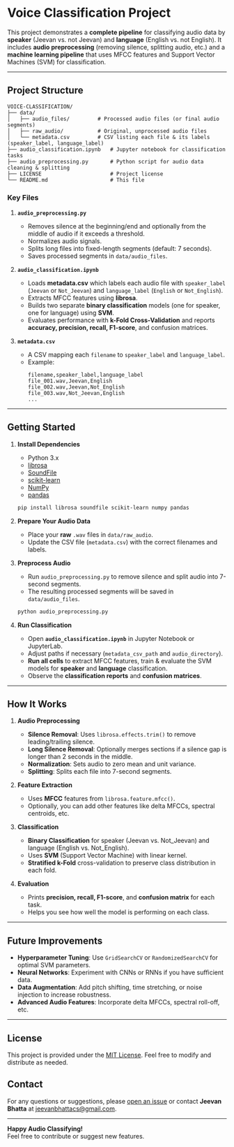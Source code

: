 # Voice Classification Project

This project demonstrates a **complete pipeline** for classifying audio data by **speaker** (Jeevan vs. not Jeevan) and **language** (English vs. not English). It includes **audio preprocessing** (removing silence, splitting audio, etc.) and a **machine learning pipeline** that uses MFCC features and Support Vector Machines (SVM) for classification.

---

## Project Structure

```
VOICE-CLASSIFICATION/
├── data/
│   ├── audio_files/         # Processed audio files (or final audio segments)
│   ├── raw_audio/           # Original, unprocessed audio files
│   └── metadata.csv         # CSV listing each file & its labels (speaker_label, language_label)
├── audio_classification.ipynb   # Jupyter notebook for classification tasks
├── audio_preprocessing.py       # Python script for audio data cleaning & splitting
├── LICENSE                      # Project license
└── README.md                    # This file
```

### Key Files

1. **`audio_preprocessing.py`**  
   - Removes silence at the beginning/end and optionally from the middle of audio if it exceeds a threshold.  
   - Normalizes audio signals.  
   - Splits long files into fixed-length segments (default: 7 seconds).  
   - Saves processed segments in `data/audio_files`.

2. **`audio_classification.ipynb`**  
   - Loads **metadata.csv** which labels each audio file with `speaker_label` (`Jeevan` or `Not_Jeevan`) and `language_label` (`English` or `Not_English`).  
   - Extracts MFCC features using **librosa**.  
   - Builds two separate **binary classification** models (one for speaker, one for language) using **SVM**.  
   - Evaluates performance with **k-Fold Cross-Validation** and reports **accuracy, precision, recall, F1-score**, and confusion matrices.

3. **`metadata.csv`**  
   - A CSV mapping each `filename` to `speaker_label` and `language_label`.  
   - Example:
     ```csv
     filename,speaker_label,language_label
     file_001.wav,Jeevan,English
     file_002.wav,Jeevan,Not_English
     file_003.wav,Not_Jeevan,English
     ...
     ```

---

## Getting Started

1. **Install Dependencies**  
   - Python 3.x  
   - [librosa](https://pypi.org/project/librosa/)  
   - [SoundFile](https://pypi.org/project/soundfile/)  
   - [scikit-learn](https://pypi.org/project/scikit-learn/)  
   - [NumPy](https://pypi.org/project/numpy/)  
   - [pandas](https://pypi.org/project/pandas/)

   ```bash
   pip install librosa soundfile scikit-learn numpy pandas
   ```

2. **Prepare Your Audio Data**  
   - Place your **raw** `.wav` files in `data/raw_audio`.  
   - Update the CSV file (`metadata.csv`) with the correct filenames and labels.

3. **Preprocess Audio**  
   - Run `audio_preprocessing.py` to remove silence and split audio into 7-second segments.  
   - The resulting processed segments will be saved in `data/audio_files`.

   ```bash
   python audio_preprocessing.py
   ```

4. **Run Classification**  
   - Open **`audio_classification.ipynb`** in Jupyter Notebook or JupyterLab.  
   - Adjust paths if necessary (`metadata_csv_path` and `audio_directory`).  
   - **Run all cells** to extract MFCC features, train & evaluate the SVM models for **speaker** and **language** classification.  
   - Observe the **classification reports** and **confusion matrices**.

---

## How It Works

1. **Audio Preprocessing**  
   - **Silence Removal**: Uses `librosa.effects.trim()` to remove leading/trailing silence.  
   - **Long Silence Removal**: Optionally merges sections if a silence gap is longer than 2 seconds in the middle.  
   - **Normalization**: Sets audio to zero mean and unit variance.  
   - **Splitting**: Splits each file into 7-second segments.

2. **Feature Extraction**  
   - Uses **MFCC** features from `librosa.feature.mfcc()`.  
   - Optionally, you can add other features like delta MFCCs, spectral centroids, etc.

3. **Classification**  
   - **Binary Classification** for speaker (Jeevan vs. Not_Jeevan) and language (English vs. Not_English).  
   - Uses **SVM** (Support Vector Machine) with linear kernel.  
   - **Stratified k-Fold** cross-validation to preserve class distribution in each fold.

4. **Evaluation**  
   - Prints **precision, recall, F1-score**, and **confusion matrix** for each task.  
   - Helps you see how well the model is performing on each class.

---

## Future Improvements

- **Hyperparameter Tuning**: Use `GridSearchCV` or `RandomizedSearchCV` for optimal SVM parameters.  
- **Neural Networks**: Experiment with CNNs or RNNs if you have sufficient data.  
- **Data Augmentation**: Add pitch shifting, time stretching, or noise injection to increase robustness.  
- **Advanced Audio Features**: Incorporate delta MFCCs, spectral roll-off, etc.

---

## License

This project is provided under the [MIT License](LICENSE). Feel free to modify and distribute as needed.

## Contact

For any questions or suggestions, please [open an issue](https://github.com/lifee77) or contact **Jeevan Bhatta** at [jeevanbhattacs@gmail.com](mailto:jeevanbhattacs@gmail.com).

---

**Happy Audio Classifying!**  
Feel free to contribute or suggest new features.